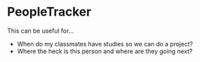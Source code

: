 # PeopleTracker

This can be useful for...

* When do my classmates have studies so we can do a project?
* Where the heck is this person and where are they going next?

